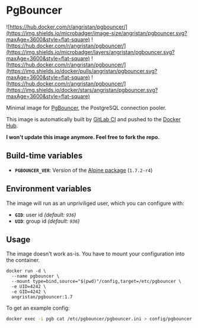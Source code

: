 # PgBouncer

![https://hub.docker.com/r/angristan/pgbouncer/](https://img.shields.io/microbadger/image-size/angristan/pgbouncer.svg?maxAge=3600&style=flat-square) ![https://hub.docker.com/r/angristan/pgbouncer/](https://img.shields.io/microbadger/layers/angristan/pgbouncer.svg?maxAge=3600&style=flat-square) ![https://hub.docker.com/r/angristan/pgbouncer/](https://img.shields.io/docker/pulls/angristan/pgbouncer.svg?maxAge=3600&style=flat-square) ![https://hub.docker.com/r/angristan/pgbouncer/](https://img.shields.io/docker/stars/angristan/pgbouncer.svg?maxAge=3600&style=flat-square)

Minimal image for [PgBouncer](https://pgbouncer.github.io/), the PostgreSQL connection pooler.

This image is automatically built by [GitLab CI](https://gitlab.com/angristan/docker-pgbouncer/pipelines) and pushed to the [Docker Hub](https://hub.docker.com/r/angristan/pgbouncer/).

**I won't update this image anymore. Feel free to fork the repo.**

## Build-time variables

- **`PGBOUNCER_VER`**: Version of the [Alpine package](https://pkgs.alpinelinux.org/package/v3.8/community/x86_64/pgbouncer) (`1.7.2-r4`)

## Environment variables

The image will run as an unpriviliged user, which you can configure with:

- **`GID`**: user id *(default: `936`)*
- **`UID`**: group id *(default: `936`)*

## Usage

The image doesn't work as-is. You have to mount your configuration into the container.

```docker
docker run -d \
  --name pgbouncer \
  --mount type=bind,source="$(pwd)"/config,target=/etc/pgbouncer \
  -e UID=4242 \
  -e GID=4242 \
  angristan/pgbouncer:1.7
```

To get an example config:

```sh
docker exec -i pgb cat /etc/pgbouncer/pgbouncer.ini > config/pgbouncer.ini
```
